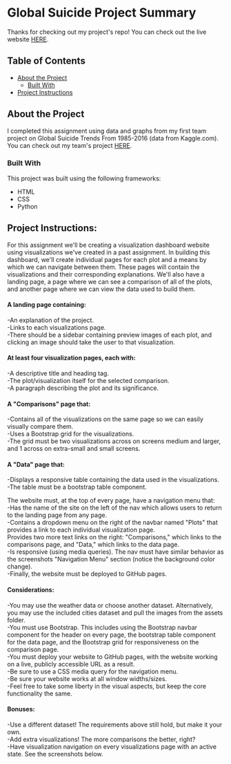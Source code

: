 # Global Suicide Project Summary

Thanks for checking out my project's repo! You can check out the live website [HERE](https://kmcgrath88.github.io/Global-Suicide-Summary/). 

<!-- TABLE OF CONTENTS -->
## Table of Contents

* [About the Project](#about-the-project)
  * [Built With](#built-with)
* [Project Instructions](#project-instructions)

<!--About the Project-->
## About the Project

I completed this assignment using data and graphs from my first team project on Global Suicide Trends From 1985-2016 (data from Kaggle.com). You can check out my team's project [HERE](https://github.com/stefanee88/Global-Suicide-Project).

<!--Built With-->
### Built With
This project was built using the following frameworks:<br>
* HTML
* CSS
* Python

## Project Instructions:

For this assignment we'll be creating a visualization dashboard website using visualizations we've created in a past assignment. 
In building this dashboard, we'll create individual pages for each plot and a means by which we can navigate between them. These pages will contain the visualizations and their corresponding explanations. We'll also have a landing page, a page where we can see a comparison of all of the plots, and another page where we can view the data used to build them.<br>

#### A landing page containing:
-An explanation of the project.<br>
-Links to each visualizations page. <br>
-There should be a sidebar containing preview images of each plot, and clicking an image should take the user to that visualization.

#### At least four visualization pages, each with:
-A descriptive title and heading tag.<br>
-The plot/visualization itself for the selected comparison.<br>
-A paragraph describing the plot and its significance.<br>

#### A "Comparisons" page that:
-Contains all of the visualizations on the same page so we can easily visually compare them.<br>
-Uses a Bootstrap grid for the visualizations.<br>
-The grid must be two visualizations across on screens medium and larger, and 1 across on extra-small and small screens.<br>

#### A "Data" page that:
-Displays a responsive table containing the data used in the visualizations.<br>
-The table must be a bootstrap table component. <br>

The website must, at the top of every page, have a navigation menu that:<br>
-Has the name of the site on the left of the nav which allows users to return to the landing page from any page.<br>
-Contains a dropdown menu on the right of the navbar named "Plots" that provides a link to each individual visualization page.<br>
Provides two more text links on the right: "Comparisons," which links to the comparisons page, and "Data," which links to the data page.<br>
-Is responsive (using media queries). The nav must have similar behavior as the screenshots "Navigation Menu" section (notice the background color change).<br>
-Finally, the website must be deployed to GitHub pages.<br>

#### Considerations:
-You may use the weather data or choose another dataset. Alternatively, you may use the included cities dataset and pull the images from the assets folder.<br>
-You must use Bootstrap. This includes using the Bootstrap navbar component for the header on every page, the bootstrap table component for the data page, and the Bootstrap grid for responsiveness on the comparison page.<br>
-You must deploy your website to GitHub pages, with the website working on a live, publicly accessible URL as a result.<br>
-Be sure to use a CSS media query for the navigation menu.<br>
-Be sure your website works at all window widths/sizes.<br>
-Feel free to take some liberty in the visual aspects, but keep the core functionality the same.<br>

#### Bonuses:
-Use a different dataset! The requirements above still hold, but make it your own.<br>
-Add extra visualizations! The more comparisons the better, right?<br>
-Have visualization navigation on every visualizations page with an active state. See the screenshots below.<br>
